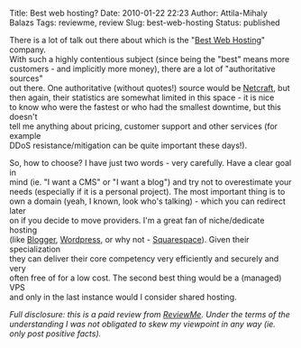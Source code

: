 Title: Best web hosting?
Date: 2010-01-22 22:23
Author: Attila-Mihaly Balazs
Tags: reviewme, review
Slug: best-web-hosting
Status: published

There is a lot of talk out there about which is the "[Best Web
Hosting](http://www.alreadyhosting.com)" company.  
With such a highly contentious subject (since being the "best" means
more  
customers - and implicitly more money), there are a lot of
"authoritative sources"  
out there. One authoritative (without quotes!) source would be
[Netcraft](http://news.netcraft.com/), but  
then again, their statistics are somewhat limited in this space - it is
nice  
to know who were the fastest or who had the smallest downtime, but this
doesn't  
tell me anything about pricing, customer support and other services
(for example  
DDoS resistance/mitigation can be quite important these days!).

So, how to choose? I have just two words - very carefully. Have a clear
goal in  
mind (ie. "I want a CMS" or "I want a blog") and try not to
overestimate your  
needs (especially if it is a personal project). The most important
thing is to  
own a domain (yeah, I known, look who's talking) - which you can
redirect later  
on if you decide to move providers. I'm a great fan of niche/dedicate
hosting  
(like [Blogger](http://draft.blogger.com/home),
[Wordpress](http://wordpress.org/), or why not -
[Squarespace](http://www.squarespace.com/)). Given their specialization  
they can deliver their core competency very efficiently and securely
and very  
often free of for a low cost. The second best thing would be a
(managed) VPS  
and only in the last instance would I consider shared hosting.

*Full disclosure: this is a paid review from
[ReviewMe](http://www.reviewme.com/). Under the terms of the
understanding I was not obligated to skew my viewpoint in any way (ie.
only post positive facts).*
